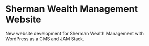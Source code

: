 # Sherman Wealth Management Website
New website development for Sherman Wealth Management with WordPress as a CMS and JAM Stack.
